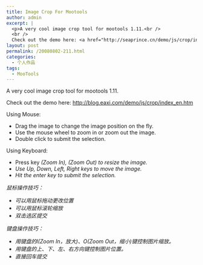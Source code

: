 ```yaml
---
title: Image Crop For Mootools
author: admin
excerpt: |
  <p>A very cool image crop tool for mootools 1.11.<br />
  <br />
  Check out the demo here: <a href="http://seaprince.cn/demo/js/crop/index_en.htm">http://seaprince.cn/demo/js/crop/index_en.htm</a></p>
layout: post
permalink: /20080802-211.html
categories:
  - 个人作品
tags:
  - MooTools
---
```

A very cool image crop tool for mootools 1.11.

Check out the demo here: <http://blog.eaxi.com/demo/js/crop/index_en.htm>

Using Mouse:

*   Drag the image to change the image position on the fly.
*   Use the mouse wheel to zoom in or zoom out the image.
*   Double click to submit the selection.

Using Keyboard:

*   Press key <I>(Zoom In), <O>(Zoom Out) to resize the image.
*   Use Up, Down, Left, Right keys to move the image.
*   Hit the enter key to submit the selection.

鼠标操作技巧：

*   可以用鼠标拖动更改位置
*   可以用鼠标滚轮缩放
*   双击选区提交

键盘操作技巧：

*   用键盘的I(Zoom In，放大)、O(Zoom Out，缩小)键控制图片缩放。
*   用键盘的上、下、左、右方向键控制图片位置。
*   直接回车提交